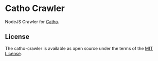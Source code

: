 # Catho Crawler

NodeJS Crawler for [Catho](http://www.catho.com.br/vagas/por-area/).

## License
The catho-crawler is available as open source under the terms of the [MIT License](http://opensource.org/licenses/MIT).
